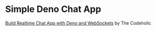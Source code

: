 # Simple Deno Chat App

[Build Realtime Chat App with Deno and WebSockets](https://youtu.be/XWyUtYL6ynE) by The Codeholic
